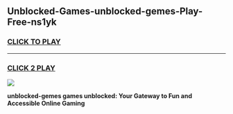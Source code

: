 
## Unblocked-Games-unblocked-gemes-Play-Free-ns1yk
<h3>
<a href="https://premium76.site?title=unblocked-gemes&ref=20M">CLICK TO PLAY</a></h3>
<hr>

<h3>
<a href="https://premium76.site?title=unblocked-gemes&ref=20M">CLICK 2 PLAY</a>
  
</h3>

<a href="https://premium76.site?title=unblocked-gemes&ref=19M"><img src="https://clearcache.store/games.png"></a>


**unblocked-gemes games unblocked: Your Gateway to Fun and Accessible Online Gaming**
